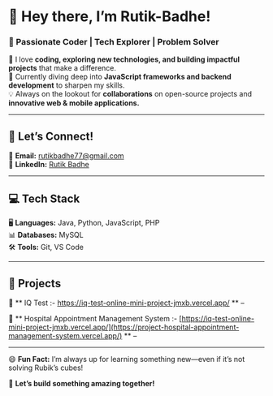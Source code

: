 # 👋 Hey there, I’m **Rutik-Badhe!**  
### 🚀 Passionate Coder | Tech Explorer | Problem Solver  
  
👀 I love **coding, exploring new technologies, and building impactful projects** that make a difference.  
🌱 Currently diving deep into **JavaScript frameworks and backend development** to sharpen my skills.  
💡 Always on the lookout for **collaborations** on open-source projects and **innovative web & mobile applications.**  
  
---  
  
## 🔗 **Let’s Connect!**  
📧 **Email:** [ rutikbadhe77@gmail.com](mailto:rutikbadhe77@gmail.com)  
💼 **LinkedIn:** [Rutik Badhe](https://www.linkedin.com/in/rutik-badhe-541a3933b/)  
  
---  
  
## 💻 **Tech Stack**  
🖥 **Languages:** Java, Python, JavaScript, PHP    
📊 **Databases:** MySQL  
🛠 **Tools:** Git, VS Code  
  
---  
  
## 🌟 **Projects**  
🧠 ** IQ Test :- https://iq-test-online-mini-project-jmxb.vercel.app/ ** – 

🧠 ** Hospital Appointment Management System :- [https://iq-test-online-mini-project-jmxb.vercel.app/](https://project-hospital-appointment-management-system.vercel.app/) ** – 


  
---  
  
😄 **Fun Fact:** I’m always up for learning something new—even if it’s not solving Rubik’s cubes!  
  
🚀 **Let’s build something amazing together!**












